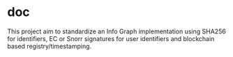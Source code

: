 # doc
This project aim to standardize an Info Graph implementation using SHA256 for identifiers, EC or Snorr signatures for user identifiers and blockchain based registry/timestamping.

